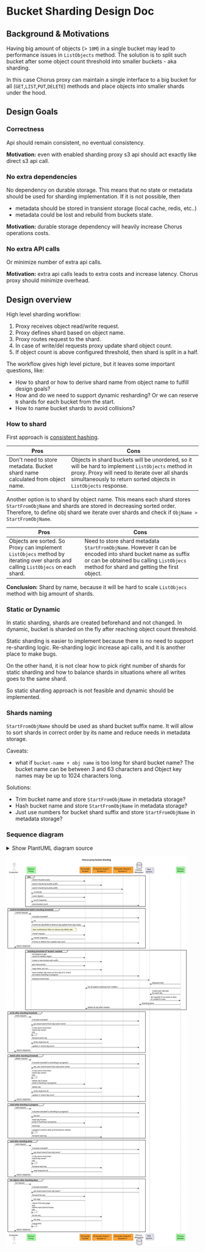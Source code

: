 # Bucket Sharding Design Doc

## Background & Motivations

Having big amount of objects (> `10M`) in a single bucket may lead to performance issues in `ListObjects` method.
The solution is to split such bucket after some object count threshold into smaller buckets - aka sharding.

In this case Chorus proxy can maintain a single interface to a big bucket for all (`GET`,`LIST`,`PUT`,`DELETE`) methods
and place objects into smaller shards under the hood.

## Design Goals

### Correctness

Api should remain consistent, no eventual consistency.

**Motivation:** even with enabled sharding proxy s3 api should act exactly like direct s3 api call.

### No extra dependencies

No dependency on durable storage. This means that no state or metadata should be used for sharding implementation.
If it is not possible, then

- metadata should be stored in transient storage (local cache, redis, etc..)
- metadata could be lost and rebuild from buckets state.

**Motivation:** durable storage dependency will heavily increase Chorus operations costs.

### No extra API calls

Or minimize number of extra api calls.

**Motivation:** extra api calls leads to extra costs and increase latency.
Chorus proxy should minimize overhead.

## Design overview

High level sharding workflow:

1. Proxy receives object read/write request.
2. Proxy defines shard based on object name.
3. Proxy routes request to the shard.
4. In case of write/del requests proxy update shard object count.
5. If object count is above configured threshold, then shard is split in a half.

The workflow gives high level picture, but it leaves some important questions, like:

- How to shard or how to derive shard name from object name to fulfill design goals?
- How and do we need to support dynamic resharding? Or we can reserve `N` shards for each bucket from the start.
- How to name bucket shards to avoid collisions?

### How to shard

First approach is [consistent hashing](https://en.wikipedia.org/wiki/Consistent_hashing).

| Pros                                                                         | Cons                                                                                                                                                                                                                     |
|------------------------------------------------------------------------------|--------------------------------------------------------------------------------------------------------------------------------------------------------------------------------------------------------------------------|
| Don't need to store metadata. Bucket shard name calculated from object name. | Objects in shard buckets will be unordered, so it will be hard to implement `ListObjects` method in proxy. Proxy will need to iterate over all shards simultaneously to return sorted objects in `ListObjects` response. |

Another option is to shard by object name.
This means each shard stores `StartFromObjName` and shards are stored in decreasing sorted order.
Therefore, to define obj shard we iterate over shards and check if `ObjName > StartFromObjName`.

| Pros                                                                                                                            | Cons                                                                                                                                                                                                  |
|---------------------------------------------------------------------------------------------------------------------------------|-------------------------------------------------------------------------------------------------------------------------------------------------------------------------------------------------------|
| Objects are sorted. So Proxy can implement `ListObjecs` method by iterating over shards and calling `ListObjecs` on each shard. | Need to store shard metadata `StartFromObjName`. However it can be encoded into shard bucket name as suffix or can be obtained bu calling `ListObjecs` method for shard and getting the first object. |

**Conclusion:** Shard by name, because it will be hard to scale `ListObjecs` method with big amount of shards.

### Static or Dynamic

In static sharding, shards are created beforehand and not changed. In dynamic, bucket is sharded on the fly after
reaching object count threshold.

Static sharding is easier to implement because there is no need to support re-sharding logic.
Re-sharding logic increase api calls, and it is another place to make bugs.

On the other hand, it is not clear how to pick right number of shards for static sharding and how to balance shards in
situations where all writes goes to the same shard.

So static sharding approach is not feasible and dynamic should be implemented.

### Shards naming

`StartFromObjName` should be used as shard bucket suffix name. It will allow to sort shards in correct order by its name
and reduce needs in metadata storage.

Caveats:

- what if `bucket-name + obj name` is too long for shard bucket name?
  The bucket name can be between 3 and 63 characters and Object key names may be up to 1024 characters long.

Solutions:

- Trim bucket name and store `StartFromObjName` in metadata storage?
- Hash bucket name and store `StartFromObjName` in metadata storage?
- Just use numbers for bucket shard suffix and store `StartFromObjName` in metadata storage?

### Sequence diagram

<details>
  <summary>Show PlantUML diagram source</summary>

```plantuml
@startuml shardingDiagram
title "Chorus proxy bucket sharding"

actor "Customer" as customer
participant "Chorus\nProxy" as proxy #99FF99
participant "S3 bucket\n'bucket'" as b #FFA233
participant "S3 bucket shard-1\n'bucket-s1'" as s1 #FFA233
participant "S3 bucke nshard-2\n'bucket-s1'" as s2 #FFA233
database "Chorus\nMetadata" as meta
queue "Task\nqueue" as queue
participant "Chorus\nWorker" as worker #99FF99


group init
  proxy->b: check if bucket exists
  proxy->s1: search shards by bucket prefix
  proxy->s2: search shards by bucket prefix
  s2->proxy: no shards
  proxy->b: count objects
  b->proxy: count response
  proxy->meta: store bucket count
end

group read/write/delete/list before sharding threshold
  customer->proxy: r/w/d/l request
  proxy->meta: is bucket sharded?
  meta->proxy: no
  proxy->b: if write do obj HEAD to distinct obj update from obj create
  note right proxy: idea: build bloom filter to reduce obj HEAD calls
  proxy->b: r/w/d/l request
  b->proxy: r/w/d/l response
  proxy->meta: if write or delete then update obj count
  proxy->customer: return response
end

group sharding threshold of 'bucket' reached
  proxy->b: list objects to get\nname of median object
  proxy->s1: create a new bucket with suffix
  proxy->b: get meta,acl,etc...
  proxy->s1: copy meta, act, etc...
  proxy->meta: store median obj name as first obj of s1 shard\nset status sharding in progress
  proxy->queue: enqueue shard task
  worker->queue: dequeue task
  worker->b: list all objects starting from median
  worker->queue: create sync obj task\nfor each obj
  queue->worker: do copyObj if not exists in dest\nor createTs is less
  worker->meta: sharding done
  worker->b: delete all obj after median
end

group write after sharding threshold
  customer->proxy: write request
  proxy->meta: is bucket sharded?
  meta->proxy: yes shard starts from obj name 'name'
  proxy->proxy: is obj name more than\nshard obj name?\nyes
  proxy->s1: forward write req
  s1->proxy: write response ok
  proxy->meta: update s1 shard obj count
  proxy->customer: return response
end

group delete after sharding threshold
  customer->proxy: delete request
  proxy->meta: is bucket sharded? is sharding in progress?
  meta->proxy: yes, yes, shard starts from obj name 'name'
  proxy->proxy: is obj name more than\nshard obj name?\nyes
  proxy->b: delete obj if exists\n(only if sharding in progress)
  proxy->s1: delete obj
  s1->proxy: write response ok
  proxy->meta: update s1 shard obj count
  proxy->customer: return response
end

group read while sharding in progress
  customer->proxy: read request
  proxy->meta: is bucket sharded? is sharding in progress?
  meta->proxy: yes yes
  proxy->b: head obj if exists\n(only if sharding in progress)
  proxy->s1: head obj
  proxy->proxy: compare creation date and forward to newest
  proxy->s1: forward read req
end

group read after sharding done
  customer->proxy: read request
  proxy->meta: is bucket sharded?
  meta->proxy: yes shard starts from obj name ''
  proxy->proxy: is obj name more than\nshard obj name?\nyes
  proxy->s1: forward read req
  s1->proxy: read response ok
  proxy->customer: return response
end

group list objects after sharding done
  customer->proxy: list request
  proxy->meta: is bucket sharded?
  meta->proxy: yes shard starts from obj name ''
  proxy->b: forward list req
  b->proxy: list resp
  proxy->proxy: check if the last page\nyes\ndefine next shard if exists\nyes
  proxy->s1: do list req
  s1->proxy: list resp
  proxy->proxy: merge lists
  proxy->customer: return response
end
@enduml
```

</details>

![](./media/shardingDiagram.svg)